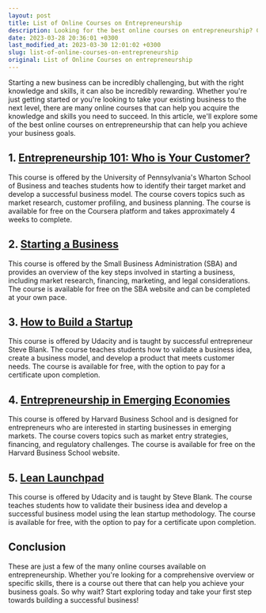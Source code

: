 ```yaml
---
layout: post
title: List of Online Courses on Entrepreneurship
description: Looking for the best online courses on entrepreneurship? Check out this list of top online courses that can help you start or grow your own business today.
date: 2023-03-28 20:36:01 +0300
last_modified_at: 2023-03-30 12:01:02 +0300
slug: list-of-online-courses-on-entrepreneurship
original: List of Online Courses on entrepreneurship
---
```

Starting a new business can be incredibly challenging, but with the right knowledge and skills, it can also be incredibly rewarding. Whether you're just getting started or you're looking to take your existing business to the next level, there are many online courses that can help you acquire the knowledge and skills you need to succeed. In this article, we'll explore some of the best online courses on entrepreneurship that can help you achieve your business goals.

## 1. [Entrepreneurship 101: Who is Your Customer?](/business-and-entrepreneurship/entrepreneurship-101-who-is-your-customer.html)

This course is offered by the University of Pennsylvania's Wharton School of Business and teaches students how to identify their target market and develop a successful business model. The course covers topics such as market research, customer profiling, and business planning. The course is available for free on the Coursera platform and takes approximately 4 weeks to complete.

## 2. [Starting a Business](/business-and-entrepreneurship/starting-a-business-course-offered-by-the-small-business-administration-sba.html)

This course is offered by the Small Business Administration (SBA) and provides an overview of the key steps involved in starting a business, including market research, financing, marketing, and legal considerations. The course is available for free on the SBA website and can be completed at your own pace.

## 3. [How to Build a Startup](/business-and-entrepreneurship/how-to-build-a-startup-a-course-offered-by-udacity-and-steve-blank.html)

This course is offered by Udacity and is taught by successful entrepreneur Steve Blank. The course teaches students how to validate a business idea, create a business model, and develop a product that meets customer needs. The course is available for free, with the option to pay for a certificate upon completion.

## 4. [Entrepreneurship in Emerging Economies](/business-and-entrepreneurship/entrepreneurship-in-emerging-economies-course-by-harvard-business-school.html)

This course is offered by Harvard Business School and is designed for entrepreneurs who are interested in starting businesses in emerging markets. The course covers topics such as market entry strategies, financing, and regulatory challenges. The course is available for free on the Harvard Business School website.

## 5. [Lean Launchpad](/business-and-entrepreneurship/lean-launchpad-course-by-udacity-and-steve-blank.html)

This course is offered by Udacity and is taught by Steve Blank. The course teaches students how to validate their business idea and develop a successful business model using the lean startup methodology. The course is available for free, with the option to pay for a certificate upon completion.

## Conclusion

These are just a few of the many online courses available on entrepreneurship. Whether you're looking for a comprehensive overview or specific skills, there is a course out there that can help you achieve your business goals. So why wait? Start exploring today and take your first step towards building a successful business!